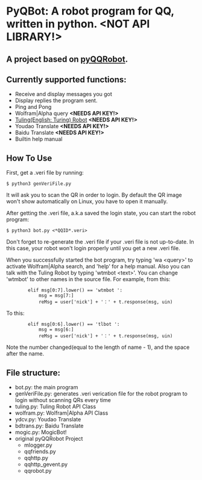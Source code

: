 # PyQBot: A robot program for QQ, written in python. **&lt;NOT API LIBRARY!>**

## A project based on [pyQQRobot](https://github.com/eyeKill/pyQQRobot).

## Currently supported functions:

- Receive and display messages you got
- Display replies the program sent.
- Ping and Pong
- Wolfram|Alpha query **&lt;NEEDS API KEY!>**
- [Tuling(English: Turing) Robot](http://www.tuling123.com) **&lt;NEEDS API KEY!>**
- Youdao Translate **&lt;NEEDS API KEY!>**
- Baidu Translate **&lt;NEEDS API KEY!>**
- Builtin help manual

## How To Use

First, get a .veri file by running:

    $ python3 genVeriFile.py

It will ask you to scan the QR in order to login. By default the QR image won't show automatically on Linux, you have to open it manually.

After getting the .veri file, a.k.a saved the login state, you can start the robot program:

    $ python3 bot.py <*QQID*.veri>

Don't forget to re-generate the .veri file if your .veri file is not up-to-date. In this case, your robot won't login properly until you get a new .veri file.

When you successfully started the bot program, try typing 'wa &lt;query>' to activate Wolfram|Alpha search, and 'help' for a help manual. Also you can talk with the Tuling Robot by typing 'wtmbot &lt;text>'. You can change 'wtmbot' to other names in the source file. For example, from this:

            elif msg[0:7].lower() == 'wtmbot ':
                msg = msg[7:]
                reMsg = user['nick'] + '：' + t.response(msg, uin)

To this:

            elif msg[0:6].lower() == 'tlbot ':
                msg = msg[6:]
                reMsg = user['nick'] + '：' + t.response(msg, uin)

Note the number changed(equal to the length of name - 1), and the space after the name.

## File structure:

- bot.py: the main program
- genVeriFile.py: generates .veri verication file for the robot program to login without scanning QRs every time
- tuling.py: Tuling Robot API Class
- wolfram.py: Wolfram|Alpha API Class
- ydcv.py: Youdao Translate
- bdtrans.py: Baidu Translate
- mogic.py: MogicBot!
- original pyQQRobot Project
    - mlogger.py
    - qqfriends.py
    - qqhttp.py
    - qqhttp\_gevent.py
    - qqrobot.py
